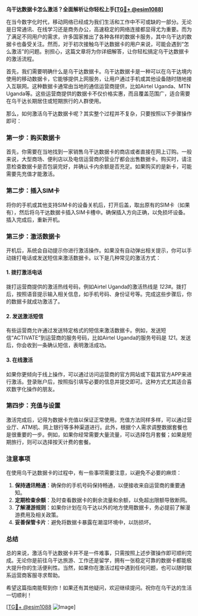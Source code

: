**乌干达数据卡怎么激活？全面解析让你轻松上手[[TG💪+ @esim1088](https://t.me/s/esim1088)]**

在当今数字化时代，移动网络已经成为我们生活和工作中不可或缺的一部分。无论是日常通讯、在线学习还是商务办公，高速稳定的网络连接都显得尤为重要。而为了满足不同用户的需求，许多国家推出了各种各样的数据卡服务，其中乌干达的数据卡也备受关注。然而，对于初次接触乌干达数据卡的用户来说，可能会遇到“怎么激活”的问题。别担心，这篇文章将为你详细解答，让你轻松搞定乌干达数据卡的激活流程。

首先，我们需要明确什么是乌干达数据卡。乌干达数据卡是一种可以在乌干达境内使用的移动数据卡，它能够提供上网服务，让用户通过手机或其他设备随时随地接入互联网。这种数据卡通常由当地的通信运营商提供，比如Airtel Uganda、MTN Uganda等。这些运营商提供的数据卡不仅价格实惠，而且覆盖范围广，适合需要在乌干达长期居住或短期旅行的人群使用。

那么，如何激活乌干达数据卡呢？其实整个过程并不复杂，只要按照以下步骤操作即可：

### **第一步：购买数据卡**
首先，你需要在当地找到一家销售乌干达数据卡的商店或者直接在网上订购。一般来说，大型商场、便利店以及电信运营商的营业厅都会出售数据卡。购买时，请注意检查数据卡是否包装完好，并确认卡内余额是否充足。如果购买的是新卡，可能需要先充值才能激活。

### **第二步：插入SIM卡**
将你的手机或其他支持SIM卡的设备关机后，打开后盖，取出原有的SIM卡（如果有），然后将乌干达数据卡插入SIM卡槽中。确保插入方向正确，以免损坏设备。插入完成后，重新开机。

### **第三步：激活数据卡**
开机后，系统会自动提示你进行激活操作。如果没有自动弹出相关提示，你可以手动拨打电话或发送短信来激活数据卡。以下是几种常见的激活方式：

#### **1. 拨打激活电话**
拨打运营商提供的激活热线号码，例如Airtel Uganda的激活热线是 *123#*。拨打后，按照语音提示输入相关信息，如手机号码、身份证号等。完成这些步骤后，你的数据卡就成功激活了。

#### **2. 发送激活短信**
有些运营商允许通过发送特定格式的短信来激活数据卡。例如，发送短信“ACTIVATE”到运营商的服务号码，比如Airtel Uganda的服务号码是 *121*。发送后，你会收到一条确认短信，表明激活成功。

#### **3. 在线激活**
如果你更倾向于线上操作，可以通过访问运营商的官方网站或下载其官方APP来进行激活。登录账户后，按照指引填写必要的信息并提交即可。这种方式尤其适合喜欢数字化操作的朋友。

### **第四步：充值与设置**
激活完成后，记得为数据卡充值以保证正常使用。充值方法同样多样，可以通过营业厅、ATM机、网上银行等多种渠道进行。此外，根据个人需求调整数据套餐也是很重要的一步。例如，如果你经常需要大量流量，可以选择包月套餐；如果是短期旅行，则可以选择按天计费的套餐。

### **注意事项**
在使用乌干达数据卡的过程中，有一些事项需要注意，以避免不必要的麻烦：

1. **保持通讯畅通**：确保你的手机号码保持畅通，以便接收来自运营商的重要通知。
2. **定期检查余额**：及时查看数据卡的剩余流量和余额，以免超出限额导致断网。
3. **了解漫游规则**：如果你计划在乌干达以外的地方使用数据卡，务必提前了解漫游费用及相关政策。
4. **妥善保管卡片**：避免将数据卡暴露在潮湿环境中，以防损坏。

### **总结**
总的来说，激活乌干达数据卡并不是一件难事，只需按照上述步骤操作即可顺利完成。无论你是前往乌干达旅游、工作还是留学，拥有一张稳定可靠的数据卡都能极大提升你的生活便利性。当然，如果你在激活过程中遇到任何问题，也可以随时联系运营商客服寻求帮助。

希望这篇指南能帮到你！如果还有其他疑问，欢迎继续提问。祝你在乌干达的生活一切顺利！

[[TG💪+ @esim1088](https://t.me/s/esim1088) ![Image](https://i.postimg.cc/4NQfJmqS/Snipaste-2025-05-13-00-14-12.png)]